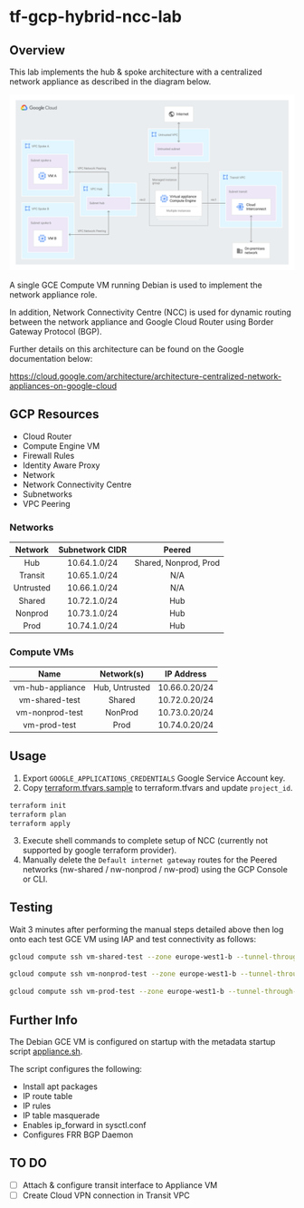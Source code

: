 # tf-gcp-hybrid-ncc-lab

## Overview
This lab implements the hub & spoke architecture with a centralized network appliance as described in the diagram below.

![network diagram](images/network.svg)

A single GCE Compute VM running Debian is used to implement the network appliance role.

In addition, Network Connectivity Centre (NCC) is used for dynamic routing between the network appliance and Google Cloud Router using Border Gateway Protocol (BGP).

Further details on this architecture can be found on the Google documentation below:

https://cloud.google.com/architecture/architecture-centralized-network-appliances-on-google-cloud

## GCP Resources

- Cloud Router
- Compute Engine VM
- Firewall Rules
- Identity Aware Proxy
- Network
- Network Connectivity Centre
- Subnetworks
- VPC Peering

### Networks

|  Network  | Subnetwork CIDR |         Peered        |
|:---------:|:---------------:|:---------------------:|
|    Hub    |  10.64.1.0/24   | Shared, Nonprod, Prod |
|  Transit  |  10.65.1.0/24   |          N/A          |
| Untrusted |  10.66.1.0/24   |          N/A          |
|  Shared   |  10.72.1.0/24   |          Hub          |
|  Nonprod  |  10.73.1.0/24   |          Hub          |
|   Prod    |  10.74.1.0/24   |          Hub          |

### Compute VMs

|       Name       |   Network(s)   |  IP Address   |
|:----------------:|:--------------:|:-------------:|
| vm-hub-appliance | Hub, Untrusted | 10.66.0.20/24 |
|  vm-shared-test  |     Shared     | 10.72.0.20/24 |
| vm-nonprod-test  |    NonProd     | 10.73.0.20/24 |
|   vm-prod-test   |      Prod      | 10.74.0.20/24 |

## Usage
1. Export `GOOGLE_APPLICATIONS_CREDENTIALS` Google Service Account key.
2. Copy [terraform.tfvars.sample](terraform.tfvars.sample) to terraform.tfvars and update `project_id`.

```shell
terraform init
terraform plan
terraform apply
```
3. Execute shell commands to complete setup of NCC (currently not supported by google terraform provider).
4. Manually delete the `Default internet gateway` routes for the Peered networks (nw-shared / nw-nonprod / nw-prod) using the GCP Console or CLI.

## Testing
Wait 3 minutes after performing the manual steps detailed above then log onto each test GCE VM using IAP and test connectivity as follows:

```bash
gcloud compute ssh vm-shared-test --zone europe-west1-b --tunnel-through-iap --command "ping 8.8.8.8"
```

```bash
gcloud compute ssh vm-nonprod-test --zone europe-west1-b --tunnel-through-iap --command "ping 8.8.8.8"
```

```bash
gcloud compute ssh vm-prod-test --zone europe-west1-b --tunnel-through-iap --command "ping 8.8.8.8"
```

## Further Info
The Debian GCE VM is configured on startup with the metadata startup script [appliance.sh](files/appliance.sh).

The script configures the following:
* Install apt packages
* IP route table
* IP rules
* IP table masquerade
* Enables ip_forward in sysctl.conf
* Configures FRR BGP Daemon

## TO DO

- [ ] Attach & configure transit interface to Appliance VM
- [ ] Create Cloud VPN connection in Transit VPC